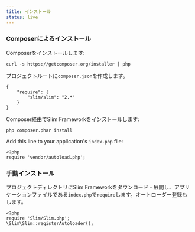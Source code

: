```yaml
---
title: インストール
status: live
---
```


### Composerによるインストール

Composerをインストールします:

    curl -s https://getcomposer.org/installer | php

プロジェクトルートに`composer.json`を作成します。

    {
        "require": {
            "slim/slim": "2.*"
        }
    }

Composer経由でSlim Frameworkをインストールします:

    php composer.phar install

Add this line to your application's `index.php` file:

    <?php
    require 'vendor/autoload.php';

### 手動インストール

プロジェクトディレクトリにSlim Frameworkをダウンロード・展開し、アプリケーションファイルである`index.php`で`require`します。オートローダー登録もします。

    <?php
    require 'Slim/Slim.php';
    \Slim\Slim::registerAutoloader();
